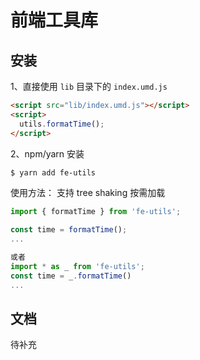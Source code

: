 # 前端工具库

## 安装

1、直接使用 `lib` 目录下的 `index.umd.js`

``` html
<script src="lib/index.umd.js"></script>
<script>
  utils.formatTime();
</script>
```

2、npm/yarn 安装
``` bash
$ yarn add fe-utils
```
使用方法：
支持 tree shaking 按需加载
 ```js
 import { formatTime } from 'fe-utils';

 const time = formatTime();
 ...
 
 或者
 import * as _ from 'fe-utils';
 const time = _.formatTime()
 ...

```

## 文档

待补充
